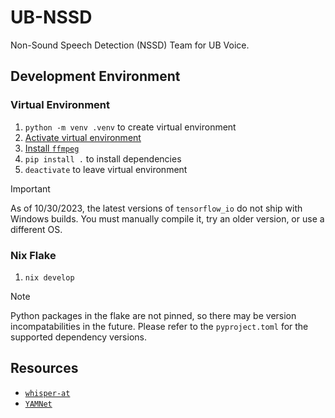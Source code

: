 # UB-NSSD
Non-Sound Speech Detection (NSSD) Team for UB Voice.

## Development Environment
### Virtual Environment
1. `python -m venv .venv` to create virtual environment
2. [Activate virtual environment](https://docs.python.org/3/library/venv.html#how-venvs-work)
3. [Install `ffmpeg`](https://ffmpeg.org/download.html)
4. `pip install .` to install dependencies
5. `deactivate` to leave virtual environment
> [!IMPORTANT]
> As of 10/30/2023, the latest versions of `tensorflow_io` do not ship with Windows builds. You must manually compile it, try an older version, or use a different OS.

### Nix Flake
1. `nix develop`
> [!NOTE]
> Python packages in the flake are not pinned, so there may be version incompatabilities in the future. Please refer to the `pyproject.toml` for the supported dependency versions.


## Resources
* [`whisper-at`](https://github.com/YuanGongND/whisper-at)
* [`YAMNet`](https://tfhub.dev/google/yamnet/1)
